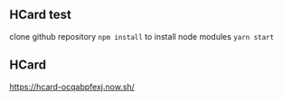 
## HCard test

clone github repository
`npm install` to install node modules
`yarn start` 

## HCard

https://hcard-ocqabpfexj.now.sh/
